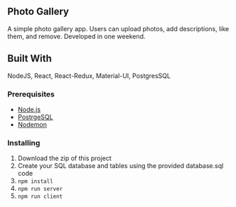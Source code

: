 ## Photo Gallery

A simple photo gallery app.  Users can upload photos, add descriptions, like them, and remove.  Developed in one weekend.

## Built With

NodeJS, React, React-Redux, Material-UI, PostgresSQL

### Prerequisites

- [Node.js](https://nodejs.org/en/)
- [PostrgeSQL](https://www.postgresql.org/)
- [Nodemon](https://nodemon.io/)

### Installing

1. Download the zip of this project
2. Create your SQL database and tables using the provided database.sql code
3. `npm install`
4. `npm run server`
5. `npm run client`

